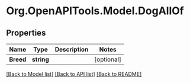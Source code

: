 # Org.OpenAPITools.Model.DogAllOf
## Properties

Name | Type | Description | Notes
------------ | ------------- | ------------- | -------------
**Breed** | **string** |  | [optional] 

[[Back to Model list]](../README.md#documentation-for-models) [[Back to API list]](../README.md#documentation-for-api-endpoints) [[Back to README]](../README.md)

